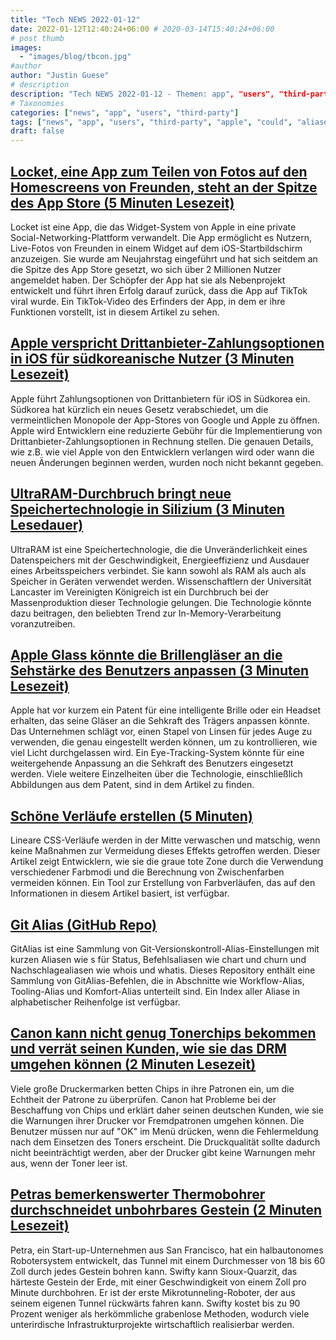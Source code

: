 ```yaml
---
title: "Tech NEWS 2022-01-12"
date: 2022-01-12T12:40:24+06:00 # 2020-03-14T15:40:24+06:00
# post thumb
images:
  - "images/blog/tbcon.jpg"
#author
author: "Justin Guese"
# description
description: "Tech NEWS 2022-01-12 - Themen: app", "users", "third-party"
# Taxonomies
categories: ["news", "app", "users", "third-party"]
tags: ["news", "app", "users", "third-party", "apple", "could", "aliases"]
draft: false
---
```


## [Locket, eine App zum Teilen von Fotos auf den Homescreens von Freunden, steht an der Spitze des App Store (5 Minuten Lesezeit)](https://techcrunch.com/2022/01/11/locket-an-app-for-sharing-photos-to-friends-homescreens-hits-the-top-of-the-app-store/)

 Locket ist eine App, die das Widget-System von Apple in eine private Social-Networking-Plattform verwandelt. Die App ermöglicht es Nutzern, Live-Fotos von Freunden in einem Widget auf dem iOS-Startbildschirm anzuzeigen. Sie wurde am Neujahrstag eingeführt und hat sich seitdem an die Spitze des App Store gesetzt, wo sich über 2 Millionen Nutzer angemeldet haben. Der Schöpfer der App hat sie als Nebenprojekt entwickelt und führt ihren Erfolg darauf zurück, dass die App auf TikTok viral wurde. Ein TikTok-Video des Erfinders der App, in dem er ihre Funktionen vorstellt, ist in diesem Artikel zu sehen.

## [Apple verspricht Drittanbieter-Zahlungsoptionen in iOS für südkoreanische Nutzer (3 Minuten Lesezeit)](https://www.theverge.com/2022/1/11/22877952/apple-third-party-payments-app-store-south-korea?scrolla=5eb6d68b7fedc32c19ef33b4)

 Apple führt Zahlungsoptionen von Drittanbietern für iOS in Südkorea ein. Südkorea hat kürzlich ein neues Gesetz verabschiedet, um die vermeintlichen Monopole der App-Stores von Google und Apple zu öffnen. Apple wird Entwicklern eine reduzierte Gebühr für die Implementierung von Drittanbieter-Zahlungsoptionen in Rechnung stellen. Die genauen Details, wie z.B. wie viel Apple von den Entwicklern verlangen wird oder wann die neuen Änderungen beginnen werden, wurden noch nicht bekannt gegeben.

## [UltraRAM-Durchbruch bringt neue Speichertechnologie in Silizium (3 Minuten Lesedauer)](https://www.tomshardware.com/news/ultraram-implemented-in-silicon-for-first-time)

 UltraRAM ist eine Speichertechnologie, die die Unveränderlichkeit eines Datenspeichers mit der Geschwindigkeit, Energieeffizienz und Ausdauer eines Arbeitsspeichers verbindet. Sie kann sowohl als RAM als auch als Speicher in Geräten verwendet werden. Wissenschaftlern der Universität Lancaster im Vereinigten Königreich ist ein Durchbruch bei der Massenproduktion dieser Technologie gelungen. Die Technologie könnte dazu beitragen, den beliebten Trend zur In-Memory-Verarbeitung voranzutreiben.

## [Apple Glass könnte die Brillengläser an die Sehstärke des Benutzers anpassen (3 Minuten Lesezeit)](https://appleinsider.com/articles/22/01/11/apple-glass-could-adjust-lenses-to-match-users-prescription)

 Apple hat vor kurzem ein Patent für eine intelligente Brille oder ein Headset erhalten, das seine Gläser an die Sehkraft des Trägers anpassen könnte. Das Unternehmen schlägt vor, einen Stapel von Linsen für jedes Auge zu verwenden, die genau eingestellt werden können, um zu kontrollieren, wie viel Licht durchgelassen wird. Ein Eye-Tracking-System könnte für eine weitergehende Anpassung an die Sehkraft des Benutzers eingesetzt werden. Viele weitere Einzelheiten über die Technologie, einschließlich Abbildungen aus dem Patent, sind in dem Artikel zu finden.

## [Schöne Verläufe erstellen (5 Minuten)](https://www.joshwcomeau.com/css/make-beautiful-gradients/)

 Lineare CSS-Verläufe werden in der Mitte verwaschen und matschig, wenn keine Maßnahmen zur Vermeidung dieses Effekts getroffen werden. Dieser Artikel zeigt Entwicklern, wie sie die graue tote Zone durch die Verwendung verschiedener Farbmodi und die Berechnung von Zwischenfarben vermeiden können. Ein Tool zur Erstellung von Farbverläufen, das auf den Informationen in diesem Artikel basiert, ist verfügbar.

## [Git Alias (GitHub Repo)](https://github.com/GitAlias/gitalias)

 GitAlias ist eine Sammlung von Git-Versionskontroll-Alias-Einstellungen mit kurzen Aliasen wie s für Status, Befehlsaliasen wie chart und churn und Nachschlagealiasen wie whois und whatis. Dieses Repository enthält eine Sammlung von GitAlias-Befehlen, die in Abschnitte wie Workflow-Alias, Tooling-Alias und Komfort-Alias unterteilt sind. Ein Index aller Aliase in alphabetischer Reihenfolge ist verfügbar.

## [Canon kann nicht genug Tonerchips bekommen und verrät seinen Kunden, wie sie das DRM umgehen können (2 Minuten Lesezeit)](https://arstechnica.com/tech-policy/2022/01/chip-shortage-has-canon-telling-customers-how-to-skirt-its-printer-toner-drm/)

 Viele große Druckermarken betten Chips in ihre Patronen ein, um die Echtheit der Patrone zu überprüfen. Canon hat Probleme bei der Beschaffung von Chips und erklärt daher seinen deutschen Kunden, wie sie die Warnungen ihrer Drucker vor Fremdpatronen umgehen können. Die Benutzer müssen nur auf "OK" im Menü drücken, wenn die Fehlermeldung nach dem Einsetzen des Toners erscheint. Die Druckqualität sollte dadurch nicht beeinträchtigt werden, aber der Drucker gibt keine Warnungen mehr aus, wenn der Toner leer ist.

## [Petras bemerkenswerter Thermobohrer durchschneidet unbohrbares Gestein (2 Minuten Lesezeit)](https://newatlas.com/technology/petra-thermal-drill-robot/)

 Petra, ein Start-up-Unternehmen aus San Francisco, hat ein halbautonomes Robotersystem entwickelt, das Tunnel mit einem Durchmesser von 18 bis 60 Zoll durch jedes Gestein bohren kann. Swifty kann Sioux-Quarzit, das härteste Gestein der Erde, mit einer Geschwindigkeit von einem Zoll pro Minute durchbohren. Er ist der erste Mikrotunneling-Roboter, der aus seinem eigenen Tunnel rückwärts fahren kann. Swifty kostet bis zu 90 Prozent weniger als herkömmliche grabenlose Methoden, wodurch viele unterirdische Infrastrukturprojekte wirtschaftlich realisierbar werden.

